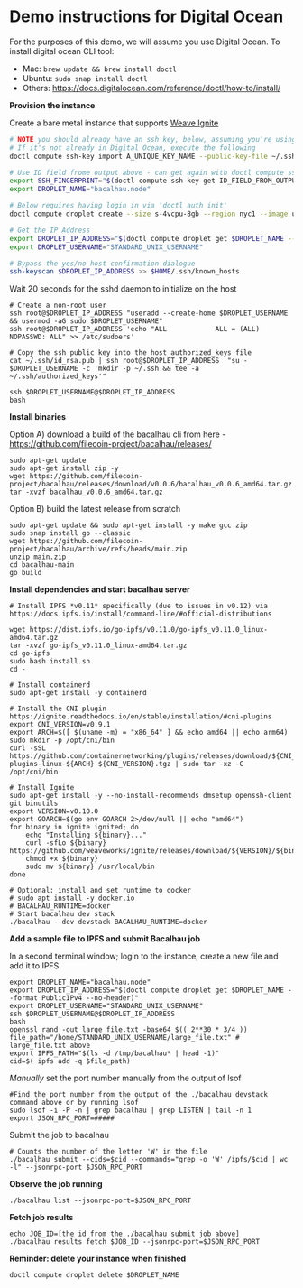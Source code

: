 # Demo instructions for Digital Ocean


For the purposes of this demo, we will assume you use Digital Ocean. To install digital ocean CLI tool:
- Mac: `brew update && brew install doctl`
- Ubuntu: `sudo snap install doctl`
- Others: <https://docs.digitalocean.com/reference/doctl/how-to/install/>

**Provision the instance**

Create a bare metal instance that supports [Weave Ignite](https://ignite.readthedocs.io/en/stable/cloudprovider/#digitalocean)
  


```bash
# NOTE you should already have an ssh key, below, assuming you're using the default name 'id_rsa.pub'
# If it's not already in Digital Ocean, execute the following
doctl compute ssh-key import A_UNIQUE_KEY_NAME --public-key-file ~/.ssh/id_rsa.pub

# Use ID field frome output above - can get again with doctl compute ssh-key list
export SSH_FINGERPRINT="$(doctl compute ssh-key get ID_FIELD_FROM_OUTPUT --no-header --format 'FingerPrint')"
export DROPLET_NAME="bacalhau.node"

# Below requires having login in via 'doctl auth init'
doctl compute droplet create --size s-4vcpu-8gb --region nyc1 --image ubuntu-20-04-x64 --ssh-keys $SSH_FINGERPRINT $DROPLET_NAME

# Get the IP Address
export DROPLET_IP_ADDRESS="$(doctl compute droplet get $DROPLET_NAME --format PublicIPv4 --no-header)"
export DROPLET_USERNAME="STANDARD_UNIX_USERNAME"

# Bypass the yes/no host confirmation dialogue
ssh-keyscan $DROPLET_IP_ADDRESS >> $HOME/.ssh/known_hosts
```
Wait 20 seconds for the sshd daemon to initialize on the host
```
# Create a non-root user
ssh root@$DROPLET_IP_ADDRESS "useradd --create-home $DROPLET_USERNAME && usermod -aG sudo $DROPLET_USERNAME"
ssh root@$DROPLET_IP_ADDRESS 'echo "ALL            ALL = (ALL) NOPASSWD: ALL" >> /etc/sudoers'

# Copy the ssh public key into the host authorized_keys file
cat ~/.ssh/id_rsa.pub | ssh root@$DROPLET_IP_ADDRESS  "su - $DROPLET_USERNAME -c 'mkdir -p ~/.ssh && tee -a ~/.ssh/authorized_keys'"

ssh $DROPLET_USERNAME@$DROPLET_IP_ADDRESS
bash
```

**Install binaries**

Option A) download a build of the bacalhau cli from here - <https://github.com/filecoin-project/bacalhau/releases/>
```
sudo apt-get update
sudo apt-get install zip -y
wget https://github.com/filecoin-project/bacalhau/releases/download/v0.0.6/bacalhau_v0.0.6_amd64.tar.gz
tar -xvzf bacalhau_v0.0.6_amd64.tar.gz
```

Option B) build the latest release from scratch
```
sudo apt-get update && sudo apt-get install -y make gcc zip
sudo snap install go --classic
wget https://github.com/filecoin-project/bacalhau/archive/refs/heads/main.zip
unzip main.zip
cd bacalhau-main
go build

```

**Install dependencies and start bacalhau server**

```
# Install IPFS *v0.11* specifically (due to issues in v0.12) via https://docs.ipfs.io/install/command-line/#official-distributions

wget https://dist.ipfs.io/go-ipfs/v0.11.0/go-ipfs_v0.11.0_linux-amd64.tar.gz
tar -xvzf go-ipfs_v0.11.0_linux-amd64.tar.gz
cd go-ipfs
sudo bash install.sh
cd -

# Install containerd
sudo apt-get install -y containerd

# Install the CNI plugin - https://ignite.readthedocs.io/en/stable/installation/#cni-plugins
export CNI_VERSION=v0.9.1
export ARCH=$([ $(uname -m) = "x86_64" ] && echo amd64 || echo arm64)
sudo mkdir -p /opt/cni/bin
curl -sSL https://github.com/containernetworking/plugins/releases/download/${CNI_VERSION}/cni-plugins-linux-${ARCH}-${CNI_VERSION}.tgz | sudo tar -xz -C /opt/cni/bin

# Install Ignite
sudo apt-get install -y --no-install-recommends dmsetup openssh-client git binutils
export VERSION=v0.10.0
export GOARCH=$(go env GOARCH 2>/dev/null || echo "amd64")
for binary in ignite ignited; do
    echo "Installing ${binary}..."
    curl -sfLo ${binary} https://github.com/weaveworks/ignite/releases/download/${VERSION}/${binary}-${GOARCH}
    chmod +x ${binary}
    sudo mv ${binary} /usr/local/bin
done

# Optional: install and set runtime to docker
# sudo apt install -y docker.io
# BACALHAU_RUNTIME=docker
# Start bacalhau dev stack
./bacalhau --dev devstack BACALHAU_RUNTIME=docker
```

**Add a sample file to IPFS and submit Bacalhau job**

In a second terminal window; login to the instance, create a new file and add it to IPFS

```
export DROPLET_NAME="bacalhau.node"
export DROPLET_IP_ADDRESS="$(doctl compute droplet get $DROPLET_NAME --format PublicIPv4 --no-header)"
export DROPLET_USERNAME="STANDARD_UNIX_USERNAME"
ssh $DROPLET_USERNAME@$DROPLET_IP_ADDRESS
bash
openssl rand -out large_file.txt -base64 $(( 2**30 * 3/4 ))
file_path="/home/STANDARD_UNIX_USERNAME/large_file.txt" # large_file.txt above
export IPFS_PATH="$(ls -d /tmp/bacalhau* | head -1)"
cid=$( ipfs add -q $file_path)

```
*Manually* set the port number manually from the output of lsof
```
#Find the port number from the output of the ./bacalhau devstack command above or by running lsof
sudo lsof -i -P -n | grep bacalhau | grep LISTEN | tail -n 1
export JSON_RPC_PORT=#####
```

Submit the job to bacalhau
```
# Counts the number of the letter 'W' in the file
./bacalhau submit --cids=$cid --commands="grep -o 'W' /ipfs/$cid | wc -l" --jsonrpc-port $JSON_RPC_PORT

```

**Observe the job running**

```
./bacalhau list --jsonrpc-port=$JSON_RPC_PORT
```

**Fetch job results**
```
echo JOB_ID=[the id from the ./bacalhau submit job above]
./bacalhau results fetch $JOB_ID --jsonrpc-port=$JSON_RPC_PORT
````

**Reminder: delete your instance when finished**
```
doctl compute droplet delete $DROPLET_NAME 
```
